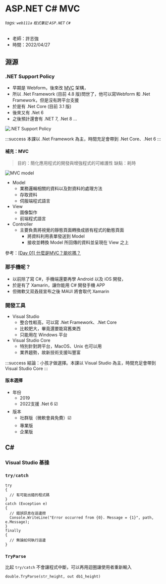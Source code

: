 # ASP.NET C# MVC

###### tags: `web111a` `程式筆記` `ASP.NET` `C#`

* 老師：許志強
* 時間：2022/04/27

## 淵源

### .NET Support Policy

* 早期是 Webform，後來改 [MVC](#補充：MVC) 架構，
* 所以 .Net Framework (目前 4.8 版)問世了，他可以寫Webform 和 .Net Framework，但是沒有跨平台支援
* 於是有 .Net Core (目前 3.1 版)
* 後來又有 .Net 6
* 之後預計還會有 .NET 7, .Net 8 ...

![.NET Support Policy](https://i.imgur.com/VRewGSo.png)

:::success
本課以 .Net Framework 為主，時間充足會帶到 .Net Core、.Net 6
:::

#### 補充：MVC

> 目的：簡化應用程式的開發與增強程式的可維護性
> 缺點：耗時

![MVC model](https://i.imgur.com/P2DPXIH.jpg)

* Model
  * 業務邏輯相關的資料以及對資料的處理方法
  * 存取資料
  * 伺服端程式語言
* View
  * 圖像製作
  * 前端程式語言
* Controller
  * 主要負責將視覺的靜態頁面轉換成嵌有程式的動態頁面
    * 將資料利用表單發送到 Model
    * 接收並轉換 Model 所回傳的資料並呈現在 View 之上

參考：[[Day 01] 什麼是MVC？能吃嗎？](https://ithelp.ithome.com.tw/articles/10191216)

### 那手機呢？

* 以前除了寫 C#，手機端還要再學 Android 以及 iOS 開發，
* 於是有了 Xamarin，讓你能用 C# 開發手機 APP
* 但微軟又双叒叕宣布之後 MAUI 將會取代 Xamarin

### 開發工具

* Visual Studio
  * 整合性較高，可以寫 .Net Framework、.Net Core
  * 比較肥大，畢竟還要能寫舊東西
  * 只能用在 Windows 平台
* Visual Studio Core
  * 特別針對跨平台，MacOS、Unix 也可以用
  * 業界趨勢，故新技術支援叫豐富

:::success
結論：小孩才做選擇。本課以 Visual Studio 為主，時間充足會帶到 Visual Studio Core
:::

#### 版本選擇

* 年份
  * 2019
  * 2022支援 .Net 6 :ballot_box_with_check:
* 版本
  * 社群版（微軟會員免費）:ballot_box_with_check:
  * 專業版
  * 企業版

## C\#

### Visual Studio 基操

### `try/catch`

```csvpreview=
try
{
  // 有可能出錯的程式碼
}
catch (Exception e)
{
  // 錯誤訊息在這邊撈
  Console.WriteLine("Error occurred from {0}. Message = {1}", path, e.Message);
}
finally
{
  // 無論如何執行這邊
}
```

### `TryParse`

比起 `try/catch` 不會讓程式中斷，可以再用迴圈讓使用者重新輸入

```csharp=
double.TryParse(str_height, out db1_height)
```
